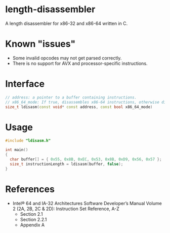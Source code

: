 # length-disassembler
A length disassembler for x86-32 and x86-64 written in C.

# Known "issues"
 - Some invalid opcodes may not get parsed correctly.
 - There is no support for AVX and processor-specific instructions.

# Interface
```C++
// address: a pointer to a buffer containing instructions.
// x86_64_mode: If true, disassembles x86-64 instructions, otherwise disasassembles x86-32 instructions.
size_t ldisasm(const void* const address, const bool x86_64_mode)
```

# Usage
```C++
#include "ldisasm.h"

int main()
{
  char buffer[] = { 0x55, 0x8B, 0xEC, 0x53, 0x8B, 0xD9, 0x56, 0x57 };
  size_t instructionLength = ldisasm(buffer, false);
}
```

# References
 * Intel® 64 and IA-32 Architectures Software Developer’s Manual Volume 2 (2A, 2B, 2C & 2D): Instruction Set Reference, A-Z
   - Section 2.1
   - Section 2.2.1
   - Appendix A
